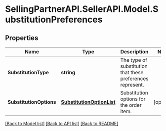 # SellingPartnerAPI.SellerAPI.Model.SubstitutionPreferences
## Properties

Name | Type | Description | Notes
------------ | ------------- | ------------- | -------------
**SubstitutionType** | **string** | The type of substitution that these preferences represent. | 
**SubstitutionOptions** | [**SubstitutionOptionList**](SubstitutionOptionList.md) | Substitution options for the order item. | [optional] 

[[Back to Model list]](../README.md#documentation-for-models) [[Back to API list]](../README.md#documentation-for-api-endpoints) [[Back to README]](../README.md)

